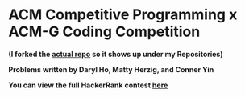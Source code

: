 # ACM Competitive Programming x ACM-G Coding Competition

**(I forked the [actual repo](https://github.com/SCUACM/Coding-Competion-W24) so it shows up under my Repositories)**

**Problems written by Daryl Ho, Matty Herzig, and Conner Yin**

**You can view the full HackerRank contest [here](https://www.hackerrank.com/contests/competitive-programming-x-acm-g-coding-competition/)**
